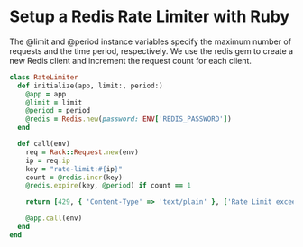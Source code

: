 # Setup a Redis Rate Limiter with Ruby

The @limit and @period instance variables specify the maximum number of requests and the time period, respectively. 
We use the redis gem to create a new Redis client and increment the request count for each client.

```ruby
class RateLimiter
  def initialize(app, limit:, period:)
    @app = app
    @limit = limit
    @period = period
    @redis = Redis.new(password: ENV['REDIS_PASSWORD'])
  end

  def call(env)
    req = Rack::Request.new(env)
    ip = req.ip
    key = "rate-limit:#{ip}"
    count = @redis.incr(key)
    @redis.expire(key, @period) if count == 1

    return [429, { 'Content-Type' => 'text/plain' }, ['Rate Limit exceeded']] if count > @limit

    @app.call(env)
  end
end
```
